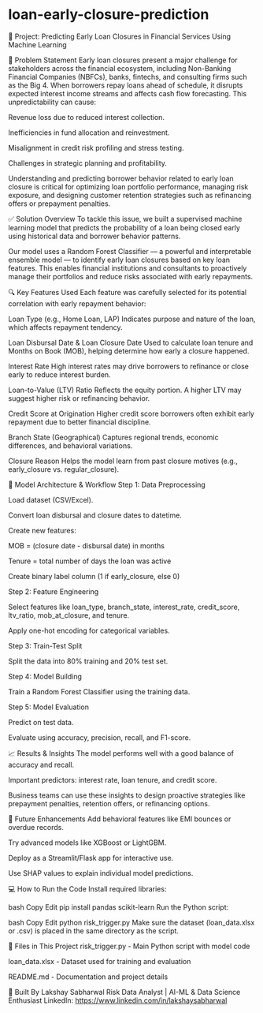 # loan-early-closure-prediction
🎯 Project: Predicting Early Loan Closures in Financial Services Using Machine Learning

📌 Problem Statement
Early loan closures present a major challenge for stakeholders across the financial ecosystem, including Non-Banking Financial Companies (NBFCs), banks, fintechs, and consulting firms such as the Big 4. When borrowers repay loans ahead of schedule, it disrupts expected interest income streams and affects cash flow forecasting. This unpredictability can cause:

Revenue loss due to reduced interest collection.

Inefficiencies in fund allocation and reinvestment.

Misalignment in credit risk profiling and stress testing.

Challenges in strategic planning and profitability.

Understanding and predicting borrower behavior related to early loan closure is critical for optimizing loan portfolio performance, managing risk exposure, and designing customer retention strategies such as refinancing offers or prepayment penalties.

✅ Solution Overview
To tackle this issue, we built a supervised machine learning model that predicts the probability of a loan being closed early using historical data and borrower behavior patterns.

Our model uses a Random Forest Classifier — a powerful and interpretable ensemble model — to identify early loan closures based on key loan features. This enables financial institutions and consultants to proactively manage their portfolios and reduce risks associated with early repayments.

🔍 Key Features Used
Each feature was carefully selected for its potential correlation with early repayment behavior:

Loan Type (e.g., Home Loan, LAP)
Indicates purpose and nature of the loan, which affects repayment tendency.

Loan Disbursal Date & Loan Closure Date
Used to calculate loan tenure and Months on Book (MOB), helping determine how early a closure happened.

Interest Rate
High interest rates may drive borrowers to refinance or close early to reduce interest burden.

Loan-to-Value (LTV) Ratio
Reflects the equity portion. A higher LTV may suggest higher risk or refinancing behavior.

Credit Score at Origination
Higher credit score borrowers often exhibit early repayment due to better financial discipline.

Branch State (Geographical)
Captures regional trends, economic differences, and behavioral variations.

Closure Reason
Helps the model learn from past closure motives (e.g., early_closure vs. regular_closure).

🧠 Model Architecture & Workflow
Step 1: Data Preprocessing

Load dataset (CSV/Excel).

Convert loan disbursal and closure dates to datetime.

Create new features:

MOB = (closure date - disbursal date) in months

Tenure = total number of days the loan was active

Create binary label column (1 if early_closure, else 0)

Step 2: Feature Engineering

Select features like loan_type, branch_state, interest_rate, credit_score, ltv_ratio, mob_at_closure, and tenure.

Apply one-hot encoding for categorical variables.

Step 3: Train-Test Split

Split the data into 80% training and 20% test set.

Step 4: Model Building

Train a Random Forest Classifier using the training data.

Step 5: Model Evaluation

Predict on test data.

Evaluate using accuracy, precision, recall, and F1-score.

📈 Results & Insights
The model performs well with a good balance of accuracy and recall.

Important predictors: interest rate, loan tenure, and credit score.

Business teams can use these insights to design proactive strategies like prepayment penalties, retention offers, or refinancing options.

🚀 Future Enhancements
Add behavioral features like EMI bounces or overdue records.

Try advanced models like XGBoost or LightGBM.

Deploy as a Streamlit/Flask app for interactive use.

Use SHAP values to explain individual model predictions.

💻 How to Run the Code
Install required libraries:

bash
Copy
Edit
pip install pandas scikit-learn
Run the Python script:

bash
Copy
Edit
python risk_trigger.py
Make sure the dataset (loan_data.xlsx or .csv) is placed in the same directory as the script.

📂 Files in This Project
risk_trigger.py - Main Python script with model code

loan_data.xlsx - Dataset used for training and evaluation

README.md - Documentation and project details

🤝 Built By
Lakshay Sabharwal
Risk Data Analyst | AI-ML & Data Science Enthusiast
LinkedIn: https://www.linkedin.com/in/lakshaysabharwal
